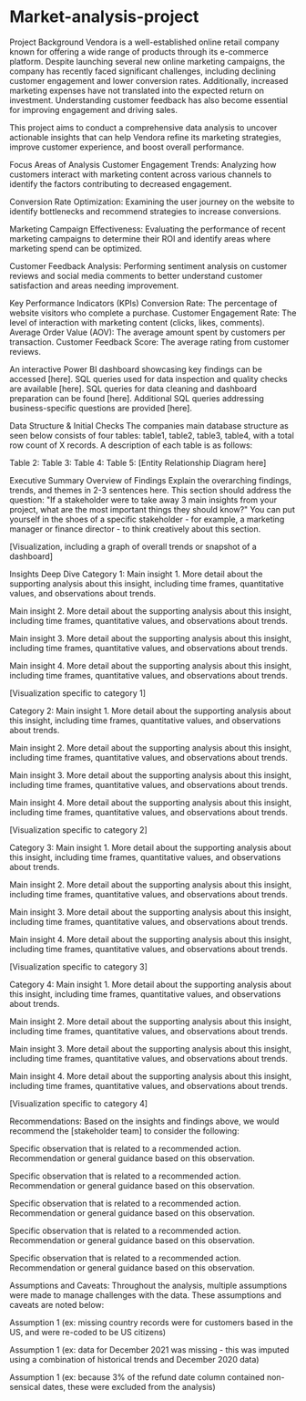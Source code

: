 # Market-analysis-project

Project Background
Vendora is a well-established online retail company known for offering a wide range of products through its e-commerce platform. Despite launching several new online marketing campaigns, the company has recently faced significant challenges, including declining customer engagement and lower conversion rates. Additionally, increased marketing expenses have not translated into the expected return on investment. Understanding customer feedback has also become essential for improving engagement and driving sales.

This project aims to conduct a comprehensive data analysis to uncover actionable insights that can help Vendora refine its marketing strategies, improve customer experience, and boost overall performance.

Focus Areas of Analysis
Customer Engagement Trends:
Analyzing how customers interact with marketing content across various channels to identify the factors contributing to decreased engagement.

Conversion Rate Optimization:
Examining the user journey on the website to identify bottlenecks and recommend strategies to increase conversions.

Marketing Campaign Effectiveness:
Evaluating the performance of recent marketing campaigns to determine their ROI and identify areas where marketing spend can be optimized.

Customer Feedback Analysis:
Performing sentiment analysis on customer reviews and social media comments to better understand customer satisfaction and areas needing improvement.

Key Performance Indicators (KPIs) 
Conversion Rate: The percentage of website visitors who complete a purchase.
Customer Engagement Rate: The level of interaction with marketing content (clicks, likes, comments).
Average Order Value (AOV): The average amount spent by customers per transaction.
Customer Feedback Score: The average rating from customer reviews.

An interactive Power BI dashboard showcasing key findings can be accessed [here].
SQL queries used for data inspection and quality checks are available [here].
SQL queries for data cleaning and dashboard preparation can be found [here].
Additional SQL queries addressing business-specific questions are provided [here].

Data Structure & Initial Checks
The companies main database structure as seen below consists of four tables: table1, table2, table3, table4, with a total row count of X records. A description of each table is as follows:

Table 2:
Table 3:
Table 4:
Table 5:
[Entity Relationship Diagram here]

Executive Summary
Overview of Findings
Explain the overarching findings, trends, and themes in 2-3 sentences here. This section should address the question: "If a stakeholder were to take away 3 main insights from your project, what are the most important things they should know?" You can put yourself in the shoes of a specific stakeholder - for example, a marketing manager or finance director - to think creatively about this section.

[Visualization, including a graph of overall trends or snapshot of a dashboard]

Insights Deep Dive
Category 1:
Main insight 1. More detail about the supporting analysis about this insight, including time frames, quantitative values, and observations about trends.

Main insight 2. More detail about the supporting analysis about this insight, including time frames, quantitative values, and observations about trends.

Main insight 3. More detail about the supporting analysis about this insight, including time frames, quantitative values, and observations about trends.

Main insight 4. More detail about the supporting analysis about this insight, including time frames, quantitative values, and observations about trends.

[Visualization specific to category 1]

Category 2:
Main insight 1. More detail about the supporting analysis about this insight, including time frames, quantitative values, and observations about trends.

Main insight 2. More detail about the supporting analysis about this insight, including time frames, quantitative values, and observations about trends.

Main insight 3. More detail about the supporting analysis about this insight, including time frames, quantitative values, and observations about trends.

Main insight 4. More detail about the supporting analysis about this insight, including time frames, quantitative values, and observations about trends.

[Visualization specific to category 2]

Category 3:
Main insight 1. More detail about the supporting analysis about this insight, including time frames, quantitative values, and observations about trends.

Main insight 2. More detail about the supporting analysis about this insight, including time frames, quantitative values, and observations about trends.

Main insight 3. More detail about the supporting analysis about this insight, including time frames, quantitative values, and observations about trends.

Main insight 4. More detail about the supporting analysis about this insight, including time frames, quantitative values, and observations about trends.

[Visualization specific to category 3]

Category 4:
Main insight 1. More detail about the supporting analysis about this insight, including time frames, quantitative values, and observations about trends.

Main insight 2. More detail about the supporting analysis about this insight, including time frames, quantitative values, and observations about trends.

Main insight 3. More detail about the supporting analysis about this insight, including time frames, quantitative values, and observations about trends.

Main insight 4. More detail about the supporting analysis about this insight, including time frames, quantitative values, and observations about trends.

[Visualization specific to category 4]

Recommendations:
Based on the insights and findings above, we would recommend the [stakeholder team] to consider the following:

Specific observation that is related to a recommended action. Recommendation or general guidance based on this observation.

Specific observation that is related to a recommended action. Recommendation or general guidance based on this observation.

Specific observation that is related to a recommended action. Recommendation or general guidance based on this observation.

Specific observation that is related to a recommended action. Recommendation or general guidance based on this observation.

Specific observation that is related to a recommended action. Recommendation or general guidance based on this observation.

Assumptions and Caveats:
Throughout the analysis, multiple assumptions were made to manage challenges with the data. These assumptions and caveats are noted below:

Assumption 1 (ex: missing country records were for customers based in the US, and were re-coded to be US citizens)

Assumption 1 (ex: data for December 2021 was missing - this was imputed using a combination of historical trends and December 2020 data)

Assumption 1 (ex: because 3% of the refund date column contained non-sensical dates, these were excluded from the analysis)

